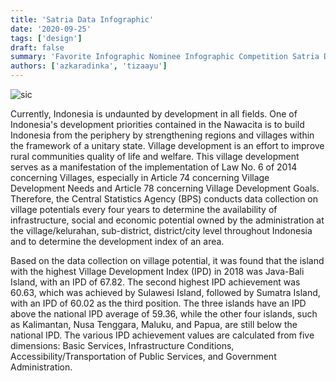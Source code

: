 ```yaml
---
title: 'Satria Data Infographic'
date: '2020-09-25'
tags: ['design']
draft: false
summary: 'Favorite Infographic Nominee Infographic Competition Satria Data'
authors: ['azkaradinka', 'tizaayu']
---
```


![sic](/static/images/projects/sic-1.png)

Currently, Indonesia is undaunted by development in all fields. One of Indonesia's development priorities contained in the Nawacita is to build Indonesia from the periphery by strengthening regions and villages within the framework of a unitary state. Village development is an effort to improve rural communities quality of life and welfare. This village development serves as a manifestation of the implementation of Law No. 6 of 2014 concerning Villages, especially in Article 74 concerning Village Development Needs and Article 78 concerning Village Development Goals. Therefore, the Central Statistics Agency (BPS) conducts data collection on village potentials every four years to determine the availability of infrastructure, social and economic potential owned by the administration at the village/kelurahan, sub-district, district/city level throughout Indonesia and to determine the development index of an area. 

Based on the data collection on village potential, it was found that the island with the highest Village Development Index (IPD) in 2018 was Java-Bali Island, with an IPD of 67.82. The second highest IPD achievement was 60.63, which was achieved by Sulawesi Island, followed by Sumatra Island, with an IPD of 60.02 as the third position. The three islands have an IPD above the national IPD average of 59.36, while the other four islands, such as Kalimantan, Nusa Tenggara, Maluku, and Papua, are still below the national IPD. The various IPD achievement values are calculated from five dimensions: Basic Services, Infrastructure Conditions, Accessibility/Transportation of Public Services, and Government Administration.